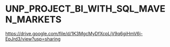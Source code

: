 # UNP_PROJECT_BI_WITH_SQL_MAVEN_MARKETS
https://drive.google.com/file/d/1K3MgcMyDfXcpLjV9q6giHmV6j-EpJrd3/view?usp=sharing
